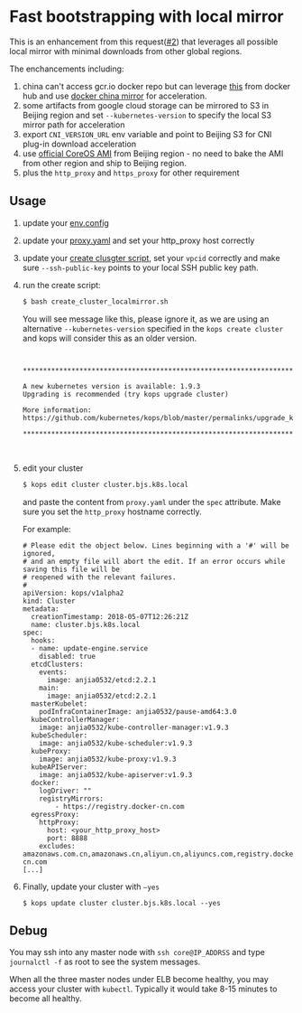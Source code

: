 # Fast bootstrapping with local mirror

This is an enhancement from this request([#2](https://github.com/pahud/kops-bjs/issues/2)) that leverages all possible local mirror with minimal downloads from other global regions.

The enchancements including:

1. china can't access gcr.io docker repo but can leverage [this](https://anjia0532.github.io/2017/11/15/gcr-io-image-mirror/) from docker hub and use [docker china mirror](https://www.docker-cn.com/registry-mirror) for acceleration.
2. some artifacts from google cloud storage can be mirrored to S3 in Beijing region and set `--kubernetes-version` to specify the local S3 mirror path for acceleration
3. export `CNI_VERSION_URL` env variable and point to Beijing S3 for CNI plug-in download acceleration
4. use [official CoreOS AMI](https://coreos.com/os/docs/latest/booting-on-ec2.html) from Beijing region - no need to bake the AMI from other region and ship to Beijing region.
5. plus the `http_proxy` and `https_proxy`  for other requirement



## Usage

1. update your [env.config](https://github.com/pahud/kops-bjs/blob/master/scripts/env.config)

2. update your [proxy.yaml](https://github.com/pahud/kops-bjs/blob/master/scripts/proxy.yaml) and set your http_proxy host correctly

3. update your [create clusgter script](https://github.com/pahud/kops-bjs/blob/master/scripts/create_cluster_localmirror.sh), set your `vpcid` correctly and make sure `--ssh-public-key` points to your local SSH public key path.

4. run the create script:

   ```bash
   $ bash create_cluster_localmirror.sh
   ```

   You will see message like this, please ignore it, as we are using an alternative `--kubernetes-version` specified in the `kops create cluster` and kops will consider this as an older version.

   ```


   *********************************************************************************

   A new kubernetes version is available: 1.9.3
   Upgrading is recommended (try kops upgrade cluster)

   More information: https://github.com/kubernetes/kops/blob/master/permalinks/upgrade_k8s.md#1.9.3

   *********************************************************************************
   ```

   ​

5. edit your cluster

   ```bash
   $ kops edit cluster cluster.bjs.k8s.local
   ```

   and paste the content from `proxy.yaml` under the `spec` attribute. Make sure you set the `http_proxy` hostname correctly. 

   For example:

   ```
   # Please edit the object below. Lines beginning with a '#' will be ignored,
   # and an empty file will abort the edit. If an error occurs while saving this file will be
   # reopened with the relevant failures.
   #
   apiVersion: kops/v1alpha2
   kind: Cluster
   metadata:
     creationTimestamp: 2018-05-07T12:26:21Z
     name: cluster.bjs.k8s.local
   spec:
     hooks:
     - name: update-engine.service
       disabled: true
     etcdClusters:
       events:
         image: anjia0532/etcd:2.2.1
       main:
         image: anjia0532/etcd:2.2.1
     masterKubelet:
       podInfraContainerImage: anjia0532/pause-amd64:3.0
     kubeControllerManager:
       image: anjia0532/kube-controller-manager:v1.9.3
     kubeScheduler:
       image: anjia0532/kube-scheduler:v1.9.3
     kubeProxy:
       image: anjia0532/kube-proxy:v1.9.3
     kubeAPIServer:
       image: anjia0532/kube-apiserver:v1.9.3
     docker:
       logDriver: ""
       registryMirrors:
           - https://registry.docker-cn.com
     egressProxy:
       httpProxy:
         host: <your_http_proxy_host>
         port: 8888
       excludes: amazonaws.com.cn,amazonaws.cn,aliyun.cn,aliyuncs.com,registry.docker-cn.com
   [...]
   ```

6. Finally, update your cluster with `—yes`

   ```
   $ kops update cluster cluster.bjs.k8s.local --yes
   ```



## Debug

You may ssh into any master node with `ssh core@IP_ADDRSS` and type `journalctl -f` as root to see the system messages.

When all the three master nodes under ELB become healthy, you may access your cluster with `kubectl`. Typically it would take 8-15 minutes to become all healthy.



